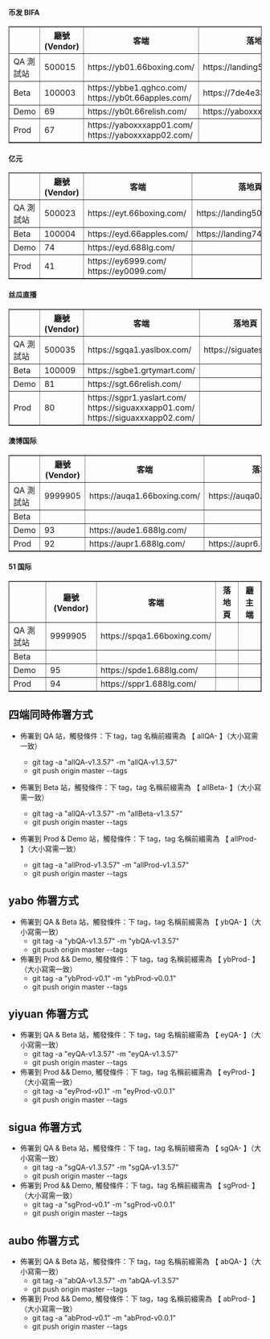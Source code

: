 #### 币发 BIFA

<table border="1">
    <tr>
        <th></th>
        <th>廳號(Vendor)</th>
        <th>客端</th>
        <th>落地頁</th>
        <th>廳主端</th>
    </tr>
    <tr>
        <td>QA 測試站</td>
        <td>500015</td>
        <td>https://yb01.66boxing.com/</td>
        <td>https://landing500015.com/</td>
        <td>https://yb01.66polo.com/</td>
    </tr>
    <tr>
        <td>Beta</td>
        <td>100003</td>
        <td>https://ybbe1.qghco.com/ <br/> https://yb0t.66apples.com/</td>
        <td>https://7de4e33aa7a8f.com/</td>
        <td></td>
    </tr>
    <tr>
        <td>Demo</td>
        <td>69</td>
        <td>https://yb0t.66relish.com/</td>
        <td>https://yaboxxx.app/</td>
        <td></td>
    </tr>
    <tr>
        <td>Prod</td>
        <td>67</td>
        <td>https://yaboxxxapp01.com/ <br/> https://yaboxxxapp02.com/</td>
        <td></td>
        <td></td>
    </tr>
</table>

#### 亿元

<table border="1">
    <tr>
        <th></th>
        <th>廳號(Vendor)</th>
        <th>客端</th>
        <th>落地頁</th>
        <th>廳主端</th>
    </tr>
    <tr>
        <td>QA 測試站</td>
        <td>500023</td>
        <td>https://eyt.66boxing.com/</td>
        <td>https://landing500023.com/</td>
        <td>https://eyt.66polo.com/</td>
    </tr>
    <tr>
        <td>Beta</td>
        <td>100004</td>
        <td>https://eyd.66apples.com/</td>
        <td>https://landing74beta.com/</td>
        <td></td>
    </tr>
    <tr>
        <td>Demo</td>
        <td>74</td>
        <td>https://eyd.688lg.com/</td>
        <td></td>
        <td></td>
    </tr>
    <tr>
        <td>Prod</td>
        <td>41</td>
        <td>https://ey6999.com/ <br/> https://ey0099.com/</td>
        <td></td>
        <td></td>
    </tr>
</table>

#### 丝瓜直播

<table border="1">
    <tr>
        <th></th>
        <th>廳號(Vendor)</th>
        <th>客端</th>
        <th>落地頁</th>
        <th>廳主端</th>
    </tr>
    <tr>
        <td>QA 測試站</td>
        <td>500035</td>
        <td>https://sgqa1.yaslbox.com/</td>
        <td>https://siguatest.com/</td>
        <td>https://sgtt.66polo.com/</td>
    </tr>
    <tr>
        <td>Beta</td>
        <td>100009</td>
        <td>https://sgbe1.grtymart.com/</td>
        <td></td>
        <td></td>
    </tr>
    <tr>
        <td>Demo</td>
        <td>81</td>
        <td>https://sgt.66relish.com/</td>
        <td></td>
        <td></td>
    </tr>
    <tr>
        <td>Prod</td>
        <td>80</td>
        <td>https://sgpr1.yaslart.com/ <br/> https://siguaxxxapp01.com/ <br/> https://siguaxxxapp02.com/</td>
        <td></td>
        <td></td>
    </tr>
</table>

#### 澳博国际

<table border="1">
    <tr>
        <th></th>
        <th>廳號(Vendor)</th>
        <th>客端</th>
        <th>落地頁</th>
        <th>廳主端</th>
    </tr>
    <tr>
        <td>QA 測試站</td>
        <td>9999905</td>
        <td>https://auqa1.66boxing.com/</td>
        <td>https://auqa0.66boxing.com/</td>
        <td>https://952t.66polo.com/</td>
    </tr>
    <tr>
        <td>Beta</td>
        <td></td>
        <td></td>
        <td></td>
        <td></td>
    </tr>
    <tr>
        <td>Demo</td>
        <td>93</td>
        <td>https://aude1.688lg.com/</td>
        <td></td>
        <td></td>
    </tr>
    <tr>
        <td>Prod</td>
        <td>92</td>
        <td>https://aupr1.688lg.com/</td>
        <td>https://aupr6.688lg.com/</td>
        <td></td>
    </tr>
</table>

#### 51 国际

<table border="1">
    <tr>
        <th></th>
        <th>廳號(Vendor)</th>
        <th>客端</th>
        <th>落地頁</th>
        <th>廳主端</th>
    </tr>
    <tr>
        <td>QA 測試站</td>
        <td>9999905</td>
        <td>https://spqa1.66boxing.com/</td>
        <td></td>
        <td></td>
    </tr>
    <tr>
        <td>Beta</td>
        <td></td>
        <td></td>
        <td></td>
        <td></td>
    </tr>
    <tr>
        <td>Demo</td>
        <td>95</td>
        <td>https://spde1.688lg.com/</td>
        <td></td>
        <td></td>
    </tr>
    <tr>
        <td>Prod</td>
        <td>94</td>
        <td>https://sppr1.688lg.com/</td>
        <td></td>
        <td></td>
    </tr>
</table>

## 四端同時佈署方式

- 佈署到 QA  站，觸發條件：下 tag，tag 名稱前綴需為 【 allQA- 】（大小寫需一致）

  - git tag -a "allQA-v1.3.57" -m "allQA-v1.3.57"
  - git push origin master --tags

- 佈署到  Beta 站，觸發條件：下 tag，tag 名稱前綴需為 【 allBeta- 】（大小寫需一致）

  - git tag -a "allQA-v1.3.57" -m "allBeta-v1.3.57"
  - git push origin master --tags

- 佈署到 Prod & Demo 站，觸發條件：下 tag，tag 名稱前綴需為 【 allProd- 】（大小寫需一致）
  - git tag -a "allProd-v1.3.57" -m "allProd-v1.3.57"
  - git push origin master --tags

## yabo 佈署方式



- 佈署到 QA & Beta 站，觸發條件：下 tag，tag 名稱前綴需為 【 ybQA- 】（大小寫需一致）
  - git tag -a "ybQA-v1.3.57" -m "ybQA-v1.3.57"
  - git push origin master --tags
  <!-- - 佈署到 Beta 站，觸發條件：下 tag，tag 名稱前綴需為 【 yaboBeta- 】（大小寫需一致）
  - git tag -a "yaboBeta-v1.3.57" -m "yaboBeta-v1.3.57"
  - git push origin master --tags -->
- 佈署到 Prod && Demo, 觸發條件：下 tag，tag 名稱前綴需為 【 ybProd- 】（大小寫需一致）
  - git tag -a "ybProd-v0.1" -m "ybProd-v0.0.1"
  - git push origin master --tags

## yiyuan 佈署方式

- 佈署到 QA & Beta 站，觸發條件：下 tag，tag 名稱前綴需為 【 eyQA- 】（大小寫需一致）
  - git tag -a "eyQA-v1.3.57" -m "eyQA-v1.3.57"
  - git push origin master --tags
  <!-- - 佈署到 Beta 站，觸發條件：下 tag，tag 名稱前綴需為 【 yiyuanBeta- 】（大小寫需一致）
  - git tag -a "yiyuanBeta-v1.3.57" -m "yiyuanBeta-v1.3.57"
  - git push origin master --tags -->
- 佈署到 Prod && Demo, 觸發條件：下 tag，tag 名稱前綴需為 【 eyProd- 】（大小寫需一致）
  - git tag -a "eyProd-v0.1" -m "eyProd-v0.0.1"
  - git push origin master --tags

## sigua 佈署方式


- 佈署到 QA & Beta 站，觸發條件：下 tag，tag 名稱前綴需為 【 sgQA- 】（大小寫需一致）
  - git tag -a "sgQA-v1.3.57" -m "sgQA-v1.3.57"
  - git push origin master --tags
  <!-- - 佈署到 Beta 站，觸發條件：下 tag，tag 名稱前綴需為 【 siguaBeta- 】（大小寫需一致）
  - git tag -a "siguaBeta-v1.3.57" -m "siguaBeta-v1.3.57"
  - git push origin master --tags -->
- 佈署到 Prod && Demo, 觸發條件：下 tag，tag 名稱前綴需為 【 sgProd- 】（大小寫需一致）
  - git tag -a "sgProd-v0.1" -m "sgProd-v0.0.1"
  - git push origin master --tags

## aubo 佈署方式

- 佈署到 QA & Beta 站，觸發條件：下 tag，tag 名稱前綴需為 【 abQA- 】（大小寫需一致）
  - git tag -a "abQA-v1.3.57" -m "abQA-v1.3.57"
  - git push origin master --tags
  <!-- - 佈署到 Beta 站，觸發條件：下 tag，tag 名稱前綴需為 【 yaboBeta- 】（大小寫需一致）
  - git tag -a "yaboBeta-v1.3.57" -m "yaboBeta-v1.3.57"
  - git push origin master --tags -->
- 佈署到 Prod && Demo, 觸發條件：下 tag，tag 名稱前綴需為 【 abProd- 】（大小寫需一致）
  - git tag -a "abProd-v0.1" -m "abProd-v0.0.1"
  - git push origin master --tags
